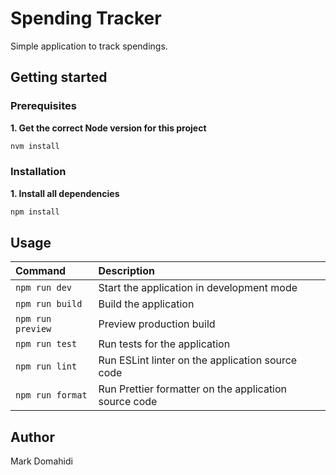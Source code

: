 # Spending Tracker

Simple application to track spendings.

## Getting started

### Prerequisites

**1. Get the correct Node version for this project**

```bash
nvm install
```

### Installation

**1. Install all dependencies**

```bash
npm install
```

## Usage

| Command           | Description                                           |
| :---------------- | :---------------------------------------------------- |
| `npm run dev`     | Start the application in development mode             |
| `npm run build`   | Build the application                                 |
| `npm run preview` | Preview production build                              |
| `npm run test`    | Run tests for the application                         |
| `npm run lint`    | Run ESLint linter on the application source code      |
| `npm run format`  | Run Prettier formatter on the application source code |

## Author

Mark Domahidi
